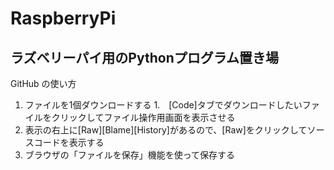 # RaspberryPi
ラズベリーパイ用のPythonプログラム置き場
---
GitHub の使い方
1. ファイルを1個ダウンロードする
  1.　[Code]タブでダウンロードしたいファイルをクリックしてファイル操作用画面を表示させる
  1. 表示の右上に[Raw][Blame][History]があるので、[Raw]をクリックしてソースコードを表示する
  1. ブラウザの「ファイルを保存」機能を使って保存する
